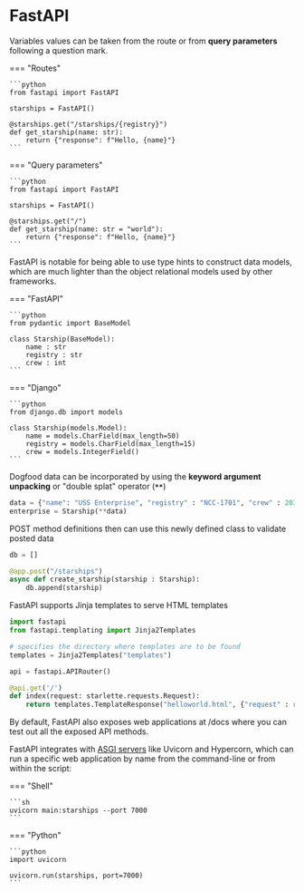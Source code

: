 # FastAPI

Variables values can be taken from the route or from **query parameters** following a question mark.

=== "Routes"

    ```python
    from fastapi import FastAPI

    starships = FastAPI()

    @starships.get("/starships/{registry}")
    def get_starship(name: str):
        return {"response": f"Hello, {name}"}
    ```

=== "Query parameters"

    ```python
    from fastapi import FastAPI

    starships = FastAPI()

    @starships.get("/")
    def get_starship(name: str = "world"):
        return {"response": f"Hello, {name}"}
    ```

FastAPI is notable for being able to use type hints to construct data models, which are much lighter than the object relational models used by other frameworks.

=== "FastAPI"

    ```python
    from pydantic import BaseModel

    class Starship(BaseModel):
        name : str
        registry : str
        crew : int
    ```

=== "Django"

    ```python
    from django.db import models

    class Starship(models.Model):
        name = models.CharField(max_length=50)
        registry = models.CharField(max_length=15)
        crew = models.IntegerField()
    ```

Dogfood data can be incorporated by using the **keyword argument unpacking** or "double splat" operator (**`**`**)

```python
data = {"name": "USS Enterprise", "registry" : "NCC-1701", "crew" : 203}
enterprise = Starship(**data)
```

POST method definitions then can use this newly defined class to validate posted data

```python
db = []

@app.post("/starships")
async def create_starship(starship : Starship):
    db.append(starship)
```

FastAPI supports Jinja templates to serve HTML templates
```python
import fastapi
from fastapi.templating import Jinja2Templates

# specifies the directory where templates are to be found
templates = Jinja2Templates("templates") 

api = fastapi.APIRouter()

@api.get('/')
def index(request: starlette.requests.Request):
    return templates.TemplateResponse("helloworld.html", {"request" : request})
```


By default, FastAPI also exposes web applications at /docs where you can test out all the exposed API methods.

FastAPI integrates with [ASGI servers](https://github.com/florimondmanca/awesome-asgi#servers) like Uvicorn and Hypercorn, which can run a specific web application by name from the command-line or from within the script:

=== "Shell"

    ```sh
    uvicorn main:starships --port 7000
    ```

=== "Python"

    ```python
    import uvicorn

    uvicorn.run(starships, port=7000)
    ```
